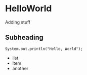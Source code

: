 # HelloWorld

Adding stuff

## Subheading


`System.out.println("Hello, World");`

* list
* item
* another
